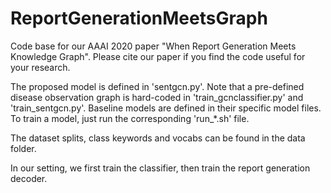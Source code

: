 # ReportGenerationMeetsGraph
Code base for our AAAI 2020 paper "When Report Generation Meets Knowledge Graph". Please cite our paper if you find the code useful for your research.

The proposed model is defined in 'sentgcn.py'. Note that a pre-defined disease observation graph is hard-coded in 'train_gcnclassifier.py' and 'train_sentgcn.py'. Baseline models are defined in their specific model files. To train a model, just run the corresponding 'run_*.sh' file.

The dataset splits, class keywords and vocabs can be found in the data folder.

In our setting, we first train the classifier, then train the report generation decoder.
